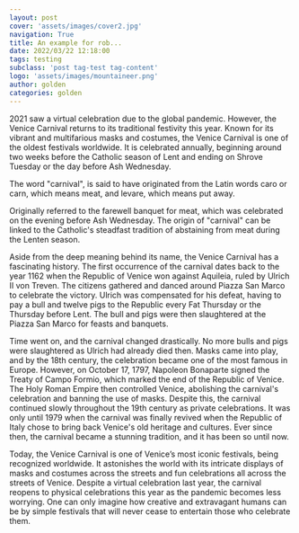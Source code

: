 ```yaml
---
layout: post
cover: 'assets/images/cover2.jpg'
navigation: True
title: An example for rob...
date: 2022/03/22 12:18:00
tags: testing
subclass: 'post tag-test tag-content'
logo: 'assets/images/mountaineer.png'
author: golden
categories: golden
---
```

2021 saw a virtual celebration due to the global pandemic. However, the Venice Carnival returns to its traditional festivity this year. Known for its vibrant and multifarious masks and costumes, the Venice Carnival is one of the oldest festivals worldwide. It is celebrated annually, beginning around two weeks before the Catholic season of Lent and ending on Shrove Tuesday or the day before Ash Wednesday.

 
The word "carnival", is said to have originated from the Latin words caro or carn, which means meat, and levare, which means put away.

Originally referred to the farewell banquet for meat, which was celebrated on the evening before Ash Wednesday. The origin of "carnival" can be linked to the Catholic's steadfast tradition of abstaining from meat during the Lenten season.


Aside from the deep meaning behind its name, the Venice Carnival has a fascinating history. The first occurrence of the carnival dates back to the year 1162 when the Republic of Venice won against Aquileia, ruled by Ulrich II von Treven. The citizens gathered and danced around Piazza San Marco to celebrate the victory. Ulrich was compensated for his defeat, having to pay a bull and twelve pigs to the Republic every Fat Thursday or the Thursday before Lent. The bull and pigs were then slaughtered at the Piazza San Marco for feasts and banquets.

Time went on, and the carnival changed drastically. No more bulls and pigs were slaughtered as Ulrich had already died then. Masks came into play, and by the 18th century, the celebration became one of the most famous in Europe. However, on October 17, 1797, Napoleon Bonaparte signed the Treaty of Campo Formio, which marked the end of the Republic of Venice. The Holy Roman Empire then controlled Venice, abolishing the carnival's celebration and banning the use of masks. Despite this, the carnival continued slowly throughout the 19th century as private celebrations. It was only until 1979 when the carnival was finally revived when the Republic of Italy chose to bring back Venice's old heritage and cultures. Ever since then, the carnival became a stunning tradition, and it has been so until now.



Today, the Venice Carnival is one of Venice’s most iconic festivals, being recognized worldwide. It astonishes the world with its intricate displays of masks and costumes across the streets and fun celebrations all across the streets of Venice. Despite a virtual celebration last year, the carnival reopens to physical celebrations this year as the pandemic becomes less worrying. One can only imagine how creative and extravagant humans can be by simple festivals that will never cease to entertain those who celebrate them.

